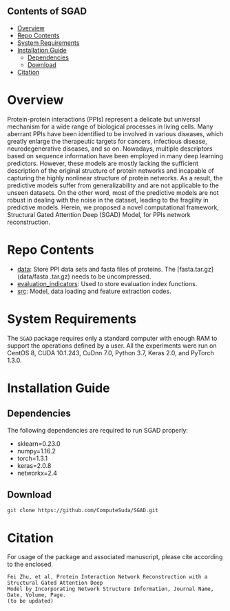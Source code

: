 ## Contents of SGAD

- [Overview](#overview)
- [Repo Contents](#repo-contents)
- [System Requirements](#system-requirements)
- [Installation Guide](#installation-guide)
  - [Dependencies](#dependencies)
  - [Download](#download)
- [Citation](#citation)

# Overview

Protein-protein interactions (PPIs) represent a delicate but universal mechanism for a wide range of biological processes in living cells. Many aberrant PPIs have been  identified to be involved in various diseases, which greatly enlarge the therapeutic targets for cancers, infectious disease, neurodegenerative diseases, and so on. Nowadays, multiple descriptors based on sequence information have been employed in many deep learning predictors. However, these models are mostly lacking the sufficient description of the original structure of protein networks and incapable of capturing the highly nonlinear structure of protein networks. As a result, the predictive models suffer from generalizability and are not applicable to the unseen datasets. On the other word, most of the predictive models are not robust in dealing with the noise in the dataset, leading to the fragility in predictive models. Herein, we proposed a novel computational framework, Structural Gated Attention Deep (SGAD) Model, for PPIs network reconstruction.

# Repo Contents

- [data](data): Store PPI data sets and fasta files of proteins. The [fasta.tar.gz](data/fasta
.tar.gz) needs to be uncompressed.
- [evaluation_indicators](evaluation_indicators): Used to store evaluation index functions.
- [src](src): Model, data loading and feature extraction codes.


# System Requirements


The `SGAD` package requires only a standard computer with enough RAM to support the operations defined by a user.  All the experiments were run on CentOS 8, CUDA 10.1.243, CuDnn 7.0, Python 3.7, Keras 2.0, and PyTorch 1.3.0.

# Installation Guide
## Dependencies
The following dependencies are required to run SGAD properly:

- sklearn=0.23.0
- numpy=1.16.2
- torch=1.3.1
- keras=2.0.8
- networkx=2.4

## Download

```
git clone https://github.com/ComputeSuda/SGAD.git
```

# Citation

For usage of the package and associated manuscript, please cite according to the enclosed.
```
Fei Zhu, et al, Protein Interaction Network Reconstruction with a Structural Gated Attention Deep
Model by Incorporating Network Structure Information, Journal Name, Date, Volume, Page. 
(to be updated)
```
